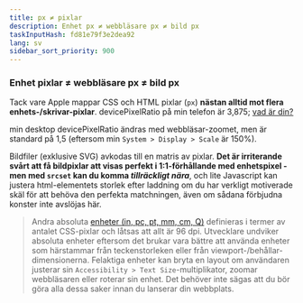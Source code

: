 ```yaml
---
title: px ≠ pixlar
description: Enhet px ≠ webbläsare px ≠ bild px
taskInputHash: fd81e79f3e2dea92
lang: sv
sidebar_sort_priority: 900
---
```

### Enhet pixlar ≠ webbläsare px ≠ bild px

Tack vare Apple mappar CSS och HTML pixlar (`px`) **nästan alltid mot flera enhets-/skrivar-pixlar**. devicePixelRatio på min telefon är 3,875; [vad är din?](https://www.mydevice.io/)

min desktop devicePixelRatio ändras med webbläsar-zoomet, men är standard på 1,5 (eftersom min `System > Display > Scale` är 150%).

Bildfiler (exklusive SVG) avkodas till en matris av pixlar. **Det är irriterande svårt att få bildpixlar att visas perfekt i 1:1-förhållande med enhetspixel - men med `srcset` kan du komma *tillräckligt nära***, och lite Javascript kan justera html-elementets storlek efter laddning om du har verkligt motiverade skäl för att behöva den perfekta matchningen, även om sådana förbjudna konster inte avslöjas här.

> Andra absoluta [enheter (in, pc, pt, mm, cm, Q)](https://developer.mozilla.org/en-US/docs/Web/CSS/length) definieras i termer av antalet CSS-pixlar och låtsas att allt är 96 dpi. Utvecklare undviker absoluta enheter eftersom det brukar vara bättre att använda enheter som härstammar från teckenstorleken eller från viewport-/behållar-dimensionerna. Felaktiga enheter kan bryta en layout om användaren justerar sin `Accessibility > Text Size`-multiplikator, zoomar webbläsaren eller roterar sin enhet. Det behöver inte sägas att du bör göra alla dessa saker innan du lanserar din webbplats.
